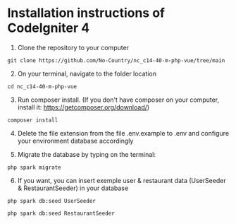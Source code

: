 # Installation instructions of CodeIgniter 4

1. Clone the repository to your computer
```
git clone https://github.com/No-Country/nc_c14-40-m-php-vue/tree/main
```

2. On your terminal, navigate to the folder location
```
cd nc_c14-40-m-php-vue
```

3. Run composer install. (If you don't have composer on your computer, install it: https://getcomposer.org/download/)
```
composer install
```

4. Delete the file extension from the file .env.example to .env and configure your environment database accordingly

5. Migrate the database by typing on the terminal:
```
php spark migrate
```

6. If you want, you can insert exemple user & restaurant data (UserSeeder & RestaurantSeeder) in your database
```
php spark db:seed UserSeeder
```
```
php spark db:seed RestaurantSeeder
```

